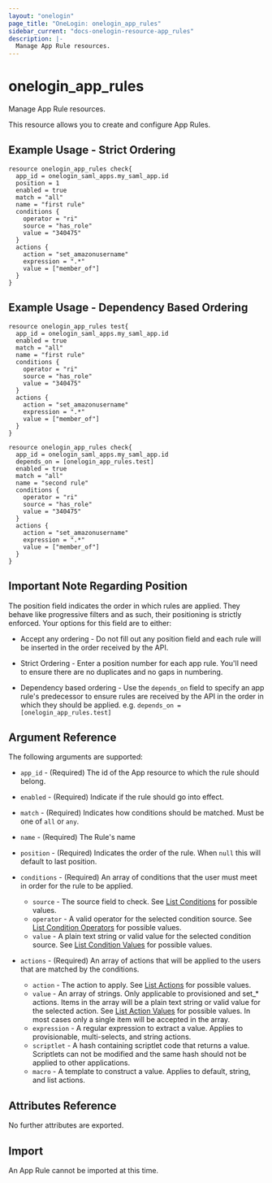 ```yaml
---
layout: "onelogin"
page_title: "OneLogin: onelogin_app_rules"
sidebar_current: "docs-onelogin-resource-app_rules"
description: |-
  Manage App Rule resources.
---
```


# onelogin_app_rules

Manage App Rule resources.

This resource allows you to create and configure App Rules.

## Example Usage - Strict Ordering

```hcl
resource onelogin_app_rules check{
  app_id = onelogin_saml_apps.my_saml_app.id
  position = 1
  enabled = true
  match = "all"
  name = "first rule"
  conditions {
    operator = "ri"
    source = "has_role"
    value = "340475"
  }
  actions {
    action = "set_amazonusername"
    expression = ".*"
    value = ["member_of"]
  }
}
```

## Example Usage - Dependency Based Ordering

```hcl
resource onelogin_app_rules test{
  app_id = onelogin_saml_apps.my_saml_app.id
  enabled = true
  match = "all"
  name = "first rule"
  conditions {
    operator = "ri"
    source = "has_role"
    value = "340475"
  }
  actions {
    action = "set_amazonusername"
    expression = ".*"
    value = ["member_of"]
  }
}

resource onelogin_app_rules check{
  app_id = onelogin_saml_apps.my_saml_app.id
  depends_on = [onelogin_app_rules.test]
  enabled = true
  match = "all"
  name = "second rule"
  conditions {
    operator = "ri"
    source = "has_role"
    value = "340475"
  }
  actions {
    action = "set_amazonusername"
    expression = ".*"
    value = ["member_of"]
  }
}
```

## Important Note Regarding Position

The position field indicates the order in which rules are applied. They behave like progressive filters and as such, their positioning is strictly enforced. Your options for this field are to either:

* Accept any ordering - Do not fill out any position field and each rule will be inserted in the order received by the API.

* Strict Ordering - Enter a position number for each app rule. You'll need to ensure there are no duplicates and no gaps in numbering.

* Dependency based ordering - Use the `depends_on` field to specify an app rule's predecessor to ensure rules are received by the API in the order in which they should be applied. e.g. `depends_on = [onelogin_app_rules.test]`

## Argument Reference

The following arguments are supported:

* `app_id` - (Required) The id of the App resource to which the rule should belong.

* `enabled` - (Required) Indicate if the rule should go into effect.

* `match` - (Required) Indicates how conditions should be matched. Must be one of `all` or `any`.

* `name` - (Required) The Rule's name

* `position` - (Required) Indicates the order of the rule. When `null` this will default to last position.

* `conditions` - (Required) An array of conditions that the user must meet in order for the rule to be applied.
  * `source` - The source field to check. See [List Conditions](https://developers.onelogin.com/api-docs/2/app-rules/list-conditions) for possible values.
  * `operator` - A valid operator for the selected condition source. See [List Condition Operators](https://developers.onelogin.com/api-docs/2/app-rules/list-condition-operators) for possible values.
  * `value` - A plain text string or valid value for the selected condition source. See [List Condition Values](https://developers.onelogin.com/api-docs/2/app-rules/list-condition-values) for possible values.

* `actions` - (Required) An array of actions that will be applied to the users that are matched by the conditions.
  * `action` - The action to apply. See [List Actions](https://developers.onelogin.com/api-docs/2/app-rules/list-conditions) for possible values.
  * `value` - An array of strings. Only applicable to provisioned and set_* actions. Items in the array will be a plain text string or valid value for the selected action. See [List Action Values](https://developers.onelogin.com/api-docs/2/app-rules/list-action-values) for possible values. In most cases only a single item will be accepted in the array.
  * `expression` - A regular expression to extract a value. Applies to provisionable, multi-selects, and string actions.
  * `scriptlet` - A hash containing scriptlet code that returns a value. Scriptlets can not be modified and the same hash should not be applied to other applications.
  * `macro` - A template to construct a value. Applies to default, string, and list actions.

## Attributes Reference

No further attributes are exported.

## Import

An App Rule cannot be imported at this time.
